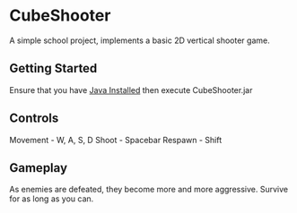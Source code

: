 # CubeShooter
A simple school project, implements a basic 2D vertical shooter game.
## Getting Started
Ensure that you have [Java Installed](https://www.java.com/en/download/help/download_options.xml) then execute CubeShooter.jar
## Controls
Movement -  W, A, S, D
Shoot - Spacebar
Respawn - Shift
## Gameplay
As enemies are defeated, they become more and more aggressive. Survive for as long as you can.
